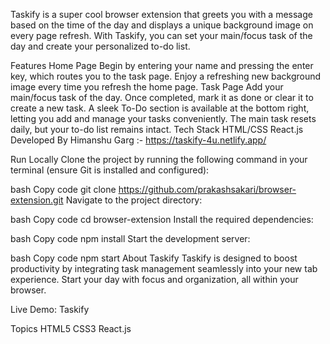 Taskify is a super cool browser extension that greets you with a message based on the time of the day and displays a unique background image on every page refresh. With Taskify, you can set your main/focus task of the day and create your personalized to-do list.

Features
Home Page
Begin by entering your name and pressing the enter key, which routes you to the task page.
Enjoy a refreshing new background image every time you refresh the home page.
Task Page
Add your main/focus task of the day.
Once completed, mark it as done or clear it to create a new task.
A sleek To-Do section is available at the bottom right, letting you add and manage your tasks conveniently.
The main task resets daily, but your to-do list remains intact.
Tech Stack
HTML/CSS
React.js
Developed By
Himanshu Garg  :-  https://taskify-4u.netlify.app/

Run Locally
Clone the project by running the following command in your terminal (ensure Git is installed and configured):

bash
Copy code
git clone https://github.com/prakashsakari/browser-extension.git
Navigate to the project directory:

bash
Copy code
cd browser-extension
Install the required dependencies:

bash
Copy code
npm install
Start the development server:

bash
Copy code
npm start
About Taskify
Taskify is designed to boost productivity by integrating task management seamlessly into your new tab experience. Start your day with focus and organization, all within your browser.

Live Demo: Taskify

Topics
HTML5
CSS3
React.js